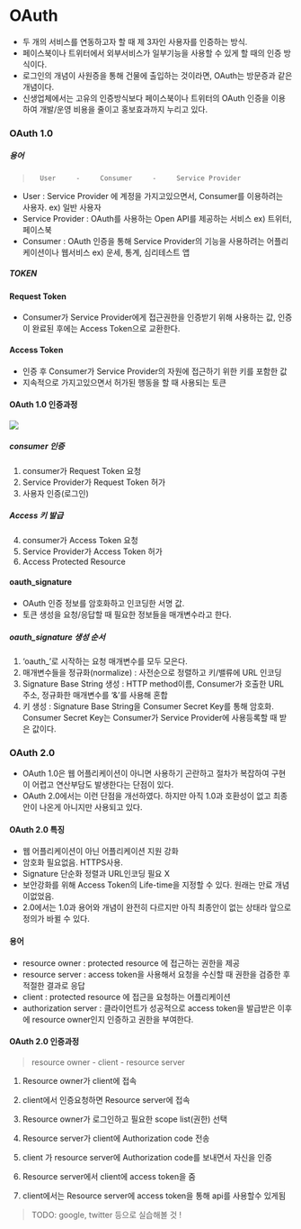 # OAuth
- 두 개의 서비스를 연동하고자 할 때 제 3자인 사용자를 인증하는 방식.
- 페이스북이나 트위터에서 외부서비스가 일부기능을 사용할 수 있게 할 때의 인증 방식이다.
- 로그인의 개념이 사원증을 통해 건물에 출입하는 것이라면, OAuth는 방문증과 같은 개념이다. 
- 신생업체에서는 고유의 인증방식보다 페이스북이나 트위터의 OAuth 인증을 이용하여 개발/운영 비용을 줄이고 홍보효과까지 누리고 있다. 


### OAuth 1.0

##### 용어
>       User     -     Consumer     -     Service Provider

- User : Service Provider 에 계정을 가지고있으면서, Consumer를 이용하려는 사용자. ex) 일반 사용자
- Service Provider : OAuth를 사용하는  Open API를 제공하는 서비스 
ex) 트위터, 페이스북
- Consumer : OAuth 인증을 통해 Service Provider의 기능을 사용하려는 어플리케이션이나 웹서비스
ex) 운세, 통계, 심리테스트 앱


##### TOKEN

#### Request Token
- Consumer가 Service Provider에게 접근권한을 인증받기 위해 사용하는 값, 인증이 완료된 후에는 Access Token으로 교환한다.
 
#### Access Token
- 인증 후 Consumer가 Service Provider의 자원에 접근하기 위한 키를 포함한 값
- 지속적으로 가지고있으면서 허가된 행동을 할 때 사용되는  토큰 

#### OAuth 1.0 인증과정
![](https://oauth.net/core/diagram.png)

##### consumer 인증
1. consumer가 Request Token 요청 
2. Service Provider가 Request Token 허가 
3. 사용자 인증(로그인)

##### Access 키 발급
4. consumer가 Access Token 요청 
5. Service Provider가  Access Token 허가 
6. Access Protected Resource


#### oauth_signature
- OAuth 인증 정보를 암호화하고 인코딩한 서명 값.
- 토큰 생성을 요청/응답할 때 필요한 정보들을 매개변수라고 한다. 
##### oauth_signature 생성 순서 
1. ‘oauth_’로 시작하는 요청 매개변수를 모두 모은다.
2. 매개변수들을 정규화(normalize) : 사전순으로 정렬하고 키/밸류에 URL 인코딩
3. Signature Base String 생성 : HTTP method이름, Consumer가 호출한 URL 주소, 정규화한 매개변수를 ‘&’를 사용해 혼합
4. 키 생성 : Signature Base String을 Consumer Secret Key를 통해 암호화. Consumer Secret Key는 Consumer가 Service Provider에 사용등록할 때 받은 값이다.  


### OAuth 2.0
- OAuth 1.0은 웹 어플리케이션이 아니면 사용하기 곤란하고 절차가 복잡하여 구현이 어렵고 연산부담도 발생한다는 단점이 있다. 
- OAuth 2.0에서는 이런 단점을 개선하였다. 하지만 아직 1.0과 호환성이 없고 최종안이 나온게 아니지만 사용되고 있다.

#### OAuth 2.0 특징
- 웹 어플리케이션이 아닌 어플리케이션 지원 강화
- 암호화 필요없음. HTTPS사용. 
- Signature 단순화 정렬과 URL인코딩 필요 X
- 보안강화를 위해 Access Token의 Life-time을 지정할 수 있다. 원래는 만료 개념이없었음.
- 2.0에서는 1.0과 용어와 개념이 완전히 다르지만 아직 최종안이 없는 상태라 앞으로 정의가 바뀔 수 있다.

#### 용어
- resource owner : protected resource 에 접근하는 권한을 제공
- resource server : access token을 사용해서 요청을 수신할 때 권한을 검증한 후 적절한 결과로 응답 
- client : protected resource 에 접근을 요청하는 어플리케이션
- authorization server : 클라이언트가 성공적으로 access token을 발급받은 이후에 resource owner인지 인증하고 권한을 부여한다.

#### OAuth 2.0 인증과정

> resource owner - client - resource server 

1. Resource owner가 client에 접속

2. client에서 인증요청하면  Resource server에 접속

3. Resource owner가 로그인하고 필요한 scope list(권한) 선택 

4. Resource server가 client에 Authorization code 전송

5. client 가 resource server에 Authorization code를 보내면서 자신을 인증

6. Resource server에서 client에 access token을 줌 

7. client에서는 Resource server에 access token을 통해 api를 사용할수 있게됨


> TODO: google, twitter 등으로 실습해볼 것 !
